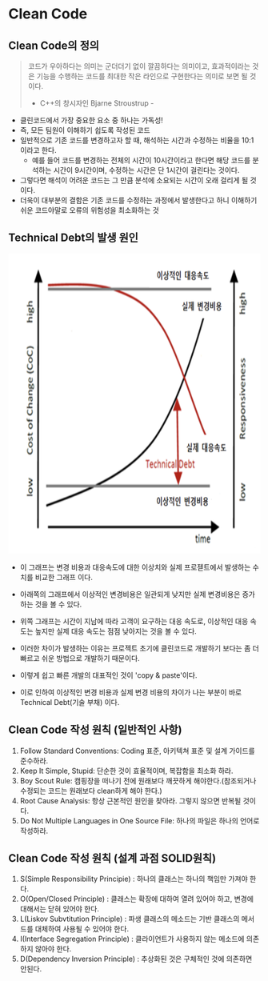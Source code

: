 # Clean Code

## Clean Code의 정의
> 코드가 우아하다는 의미는 군더더기 없이 깔끔하다는 의미이고, 효과적이라는 것은 기능을 수행하는 코드를 최대한 작은 라인으로 구현한다는 의미로 보면 될 것 이다.
>  - C++의 창시자인 Bjarne Stroustrup -

- 클린코드에서 가장 중요한 요소 중 하나는 가독성!
- 즉, 모든 팀원이 이해하기 쉽도록 작성된 코드
- 일반적으로 기존 코드를 변경하고자 할 때, 해석하는 시간과 수정하는 비율을 10:1 이라고 한다.
  - 예를 들어 코드를 변경하는 전체의 시간이 10시간이라고 한다면 해당 코드를 분석하는 시간이 9시간이며, 수정하는 시간은 단 1시간이 걸린다는 것이다.
- 그렇다면 해석이 어려운 코드는 그 만큼 분석에 소요되는 시간이 오래 걸리게 될 것이다. 
- 더욱이 대부분의 결함은 기존 코드를 수정하는 과정에서 발생한다고 하니 이해하기 쉬운 코드야말로 오류의 위험성을 최소화하는 것

## Technical Debt의 발생 원인

<img src="./../Image/technical%20debt.png" width="600px" height="600px" title="px(픽셀) 크기 설정" alt="Technical Debt"></img>

- 이 그래프는 변경 비용과 대응속도에 대한 이상치와 실제 프로젣트에서 발생하는 수치를 비교한 그래프 이다.
- 아래쪽의 그래프에서 이상적인 변경비용은 일관되게 낮지만 실제 변경비용은 증가하는 것을 볼 수 있다.
- 위쪽 그래프는 시간이 지남에 따라 고객이 요구하는 대응 속도로, 이상적인 대응 속도는 높지만 실제 대응 속도는 점점 낮아지는 것을 볼 수 있다.

- 이러한 차이가 발생하는 이유는 프로젝트 초기에 클린코드로 개발하기 보다는 좀 더 빠르고 쉬운 방법으로 개발하기 때문이다. 
- 이렇게 쉽고 빠른 개발의 대표적인 것이 'copy & paste'이다.
- 이로 인하여 이상적인 변경 비용과 실제 변경 비용의 차이가 나는 부분이 바로 Technical Debt(기술 부채) 이다.

## Clean Code 작성 원칙 (일반적인 사항)
1. Follow Standard Conventions: Coding 표준, 아키텍쳐 표준 및 설계 가이드를 준수하라.
2. Keep It Simple, Stupid: 단순한 것이 효율적이며, 복잡함을 최소화 하라.
3. Boy Scout Rule: 캠핑장을 떠나기 전에 원래보다 깨끗하게 해야한다.(참조되거나 수정되는 코드는 원래보다 clean하게 해야 한다.)
4. Root Cause Analysis: 항상 근본적인 원인을 찾아라. 그렇지 않으면 반복될 것이다.
5. Do Not Multiple Languages in One Source File: 하나의 파일은 하나의 언어로 작성하라.

## Clean Code 작성 원칙 (설계 과점 SOLID원칙)
1. S(Simple Responsibility Principie) : 하나의 클래스는 하나의 책임만 가져야 한다.
2. O(Open/Closed Principle) : 클래스는 확장에 대하여 열려 있어야 하고, 변경에 대해서는 닫혀 있어야 한다.
3. L(Liskov Subvtitution Principle) : 파생 클래스의 메소드는 기반 클래스의 메서드를 대체하여 사용될 수 있어야 한다.
4. I(Interface Segregation Principle) : 클라이언트가 사용하지 않는 메소드에 의존하지 않아야 한다.
5. D(Dependency Inversion Principle) : 추상화된 것은 구체적인 것에 의존하면 안된다.



